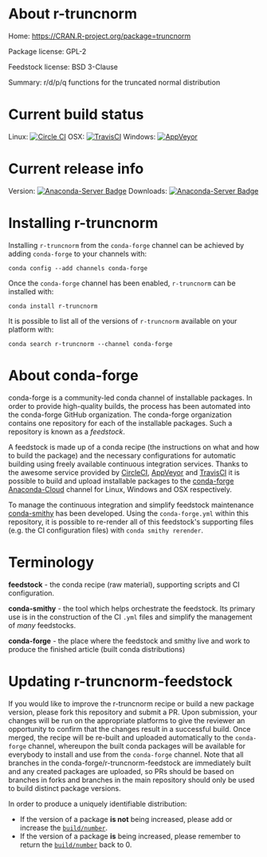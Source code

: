 About r-truncnorm
=================

Home: https://CRAN.R-project.org/package=truncnorm

Package license: GPL-2

Feedstock license: BSD 3-Clause

Summary: r/d/p/q functions for the truncated normal distribution



Current build status
====================

Linux: [![Circle CI](https://circleci.com/gh/conda-forge/r-truncnorm-feedstock.svg?style=shield)](https://circleci.com/gh/conda-forge/r-truncnorm-feedstock)
OSX: [![TravisCI](https://travis-ci.org/conda-forge/r-truncnorm-feedstock.svg?branch=master)](https://travis-ci.org/conda-forge/r-truncnorm-feedstock)
Windows: [![AppVeyor](https://ci.appveyor.com/api/projects/status/github/conda-forge/r-truncnorm-feedstock?svg=True)](https://ci.appveyor.com/project/conda-forge/r-truncnorm-feedstock/branch/master)

Current release info
====================
Version: [![Anaconda-Server Badge](https://anaconda.org/conda-forge/r-truncnorm/badges/version.svg)](https://anaconda.org/conda-forge/r-truncnorm)
Downloads: [![Anaconda-Server Badge](https://anaconda.org/conda-forge/r-truncnorm/badges/downloads.svg)](https://anaconda.org/conda-forge/r-truncnorm)

Installing r-truncnorm
======================

Installing `r-truncnorm` from the `conda-forge` channel can be achieved by adding `conda-forge` to your channels with:

```
conda config --add channels conda-forge
```

Once the `conda-forge` channel has been enabled, `r-truncnorm` can be installed with:

```
conda install r-truncnorm
```

It is possible to list all of the versions of `r-truncnorm` available on your platform with:

```
conda search r-truncnorm --channel conda-forge
```


About conda-forge
=================

conda-forge is a community-led conda channel of installable packages.
In order to provide high-quality builds, the process has been automated into the
conda-forge GitHub organization. The conda-forge organization contains one repository
for each of the installable packages. Such a repository is known as a *feedstock*.

A feedstock is made up of a conda recipe (the instructions on what and how to build
the package) and the necessary configurations for automatic building using freely
available continuous integration services. Thanks to the awesome service provided by
[CircleCI](https://circleci.com/), [AppVeyor](http://www.appveyor.com/)
and [TravisCI](https://travis-ci.org/) it is possible to build and upload installable
packages to the [conda-forge](https://anaconda.org/conda-forge)
[Anaconda-Cloud](http://docs.anaconda.org/) channel for Linux, Windows and OSX respectively.

To manage the continuous integration and simplify feedstock maintenance
[conda-smithy](http://github.com/conda-forge/conda-smithy) has been developed.
Using the ``conda-forge.yml`` within this repository, it is possible to re-render all of
this feedstock's supporting files (e.g. the CI configuration files) with ``conda smithy rerender``.


Terminology
===========

**feedstock** - the conda recipe (raw material), supporting scripts and CI configuration.

**conda-smithy** - the tool which helps orchestrate the feedstock.
                   Its primary use is in the construction of the CI ``.yml`` files
                   and simplify the management of *many* feedstocks.

**conda-forge** - the place where the feedstock and smithy live and work to
                  produce the finished article (built conda distributions)


Updating r-truncnorm-feedstock
==============================

If you would like to improve the r-truncnorm recipe or build a new
package version, please fork this repository and submit a PR. Upon submission,
your changes will be run on the appropriate platforms to give the reviewer an
opportunity to confirm that the changes result in a successful build. Once
merged, the recipe will be re-built and uploaded automatically to the
`conda-forge` channel, whereupon the built conda packages will be available for
everybody to install and use from the `conda-forge` channel.
Note that all branches in the conda-forge/r-truncnorm-feedstock are
immediately built and any created packages are uploaded, so PRs should be based
on branches in forks and branches in the main repository should only be used to
build distinct package versions.

In order to produce a uniquely identifiable distribution:
 * If the version of a package **is not** being increased, please add or increase
   the [``build/number``](http://conda.pydata.org/docs/building/meta-yaml.html#build-number-and-string).
 * If the version of a package **is** being increased, please remember to return
   the [``build/number``](http://conda.pydata.org/docs/building/meta-yaml.html#build-number-and-string)
   back to 0.
